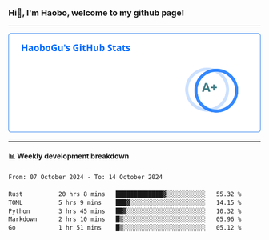 <!--<h2 align="center"> Hi👋, I'm Haobo, welcome to my github page! </h2>-->
### Hi👋, I'm Haobo, welcome to my github page!
-------

<img href="https://github.com/HaoboGu" src="assets/stats.svg" alt="github stats" /> 

-------

#### 📊 **Weekly development breakdown**
<!--START_SECTION:waka-->

```txt
From: 07 October 2024 - To: 14 October 2024

Rust          20 hrs 8 mins   █████████████▓░░░░░░░░░░░   55.32 %
TOML          5 hrs 9 mins    ███▓░░░░░░░░░░░░░░░░░░░░░   14.15 %
Python        3 hrs 45 mins   ██▓░░░░░░░░░░░░░░░░░░░░░░   10.32 %
Markdown      2 hrs 10 mins   █▒░░░░░░░░░░░░░░░░░░░░░░░   05.96 %
Go            1 hr 51 mins    █▒░░░░░░░░░░░░░░░░░░░░░░░   05.12 %
```

<!--END_SECTION:waka-->
<!--
backup url: https://github-readme-status-dusky-ten.vercel.app/api?username=HaoboGu&count_private=true&show_icons=true&theme=transparent&border_color=2f80ed
-->
<!--
**HaoboGu/HaoboGu** is a ✨ _special_ ✨ repository because its `README.md` (this file) appears on your GitHub profile.

Here are some ideas to get you started:

- 🔭 I’m currently working on AI-assisted programming tools
- 🌱 I’m currently learning ...
- 👯 I’m looking to collaborate on ...
- 🤔 I’m looking for help with ...
- 💬 Ask me about ...
- 📫 How to reach me: ...
- 😄 Pronouns: ...
- ⚡ Fun fact: ...
-->
